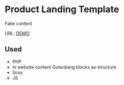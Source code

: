 # Product Landing Template 

Fake content

URL: [DEMO](https://demo-wp.devel8.wlc.team)

## Used
 - PHP
 - In website content Gutenberg blocks as structure
 - Scss
 - JS
